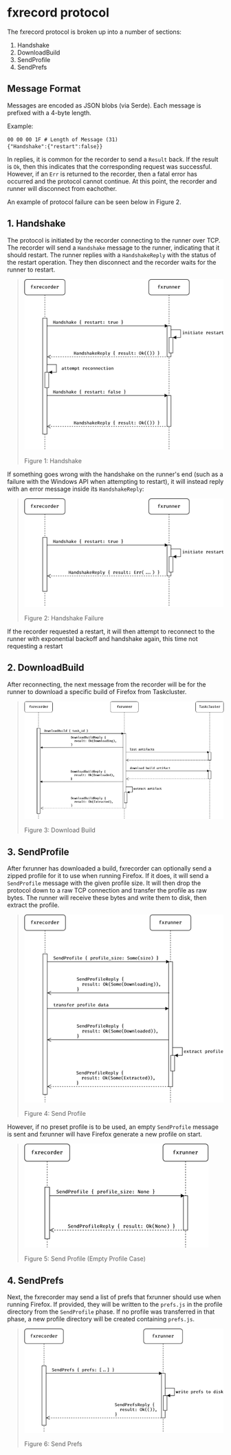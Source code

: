 # fxrecord protocol

The fxrecord protocol is broken up into a number of sections:

1. Handshake
2. DownloadBuild
3. SendProfile
4. SendPrefs

## Message Format

Messages are encoded as JSON blobs (via Serde). Each message is prefixed with
a 4-byte length.

Example:

```
00 00 00 1F # Length of Message (31)
{"Handshake":{"restart":false}}
```

In replies, it is common for the recorder to send a `Result` back. If the
result is `Ok`, then this indicates that the corresponding request was
successful. However, if an `Err` is returned to the recorder, then a fatal
error has occurred and the protocol cannot continue. At this point, the
recorder and runner will disconnect from eachother.

An example of protocol failure can be seen below in Figure 2.

## 1. Handshake

The protocol is initiated by the recorder connecting to the runner over TCP.
The recorder will send a `Handshake` message to the runner, indicating that
it should restart. The runner replies with a `HandshakeReply` with the status
of the restart operation. They then disconnect and the recorder waits for the
runner to restart.

> ![](/docs/diagrams/handshake.png)
>
> Figure 1: Handshake

If something goes wrong with the handshake on the runner's end (such as a
failure with the Windows API when attempting to restart), it will instead
reply with an error message inside its `HandshakeReply`:

> ![](/docs/diagrams/handshake-failure.png)
>
> Figure 2: Handshake Failure

If the recorder requested a restart, it will then attempt to reconnect to the
runner with exponential backoff and handshake again, this time not requesting
a restart

## 2. DownloadBuild

After reconnecting, the next message from the recorder will be for the runner
to download a specific build of Firefox from Taskcluster.

> ![](/docs/diagrams/download-build.png)
>
> Figure 3: Download Build

## 3. SendProfile

After fxrunner has downloaded a build, fxrecorder can optionally send a
zipped profile for it to use when running Firefox. If it does, it will send a
`SendProfile` message with the given profile size. It will then drop the
protocol down to a raw TCP connection and transfer the profile as raw bytes.
The runner will receive these bytes and write them to disk, then extract the
profile.

> ![](/docs/diagrams/send-profile.png)
>
> Figure 4: Send Profile

However, if no preset profile is to be used, an empty `SendProfile` message is
sent and fxrunner will have Firefox generate a new profile on start.

> ![](/docs/diagrams/send-profile-empty.png)
>
> Figure 5: Send Profile (Empty Profile Case)

## 4. SendPrefs

Next, the fxrecorder may send a list of prefs that fxrunner should use when
running Firefox. If provided, they will be written to the `prefs.js` in the
profile directory from the `SendProfile` phase. If no profile was transferred
in that phase, a new profile directory will be created containing `prefs.js`.

> ![](/docs/diagrams/send-prefs.png)
>
> Figure 6: Send Prefs

